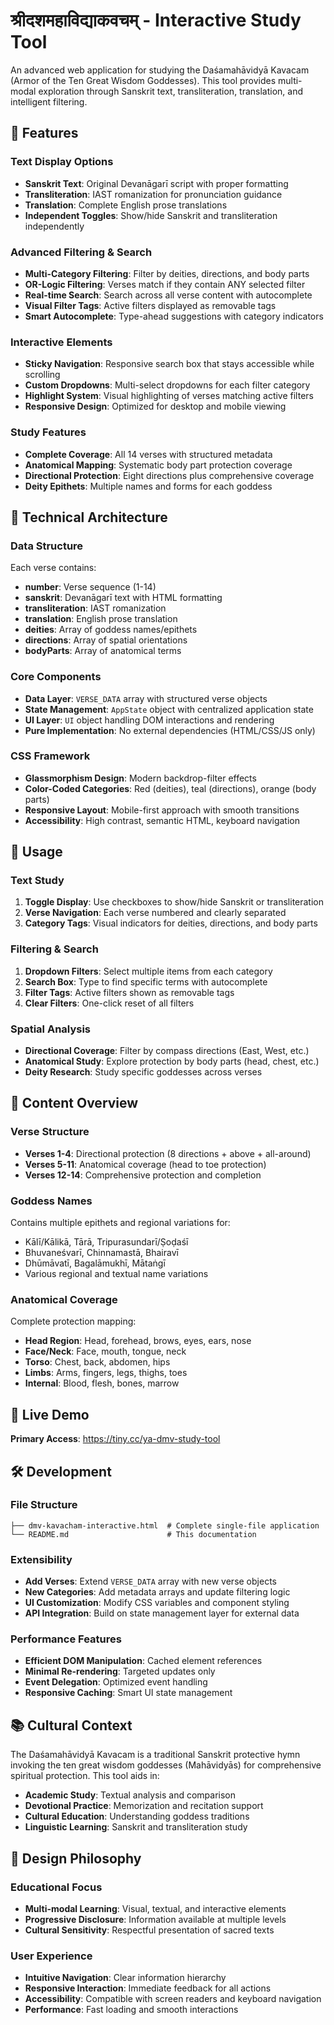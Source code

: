 # श्रीदशमहाविद्याकवचम् - Interactive Study Tool

An advanced web application for studying the Daśamahāvidyā Kavacam (Armor of the Ten Great Wisdom Goddesses). This tool provides multi-modal exploration through Sanskrit text, transliteration, translation, and intelligent filtering.

## 🌟 Features

### Text Display Options
- **Sanskrit Text**: Original Devanāgarī script with proper formatting
- **Transliteration**: IAST romanization for pronunciation guidance
- **Translation**: Complete English prose translations
- **Independent Toggles**: Show/hide Sanskrit and transliteration independently

### Advanced Filtering & Search
- **Multi-Category Filtering**: Filter by deities, directions, and body parts
- **OR-Logic Filtering**: Verses match if they contain ANY selected filter
- **Real-time Search**: Search across all verse content with autocomplete
- **Visual Filter Tags**: Active filters displayed as removable tags
- **Smart Autocomplete**: Type-ahead suggestions with category indicators

### Interactive Elements
- **Sticky Navigation**: Responsive search box that stays accessible while scrolling
- **Custom Dropdowns**: Multi-select dropdowns for each filter category
- **Highlight System**: Visual highlighting of verses matching active filters
- **Responsive Design**: Optimized for desktop and mobile viewing

### Study Features
- **Complete Coverage**: All 14 verses with structured metadata
- **Anatomical Mapping**: Systematic body part protection coverage
- **Directional Protection**: Eight directions plus comprehensive coverage
- **Deity Epithets**: Multiple names and forms for each goddess

## 🎯 Technical Architecture

### Data Structure
Each verse contains:
- **number**: Verse sequence (1-14)
- **sanskrit**: Devanāgarī text with HTML formatting
- **transliteration**: IAST romanization
- **translation**: English prose translation
- **deities**: Array of goddess names/epithets
- **directions**: Array of spatial orientations
- **bodyParts**: Array of anatomical terms

### Core Components
- **Data Layer**: `VERSE_DATA` array with structured verse objects
- **State Management**: `AppState` object with centralized application state
- **UI Layer**: `UI` object handling DOM interactions and rendering
- **Pure Implementation**: No external dependencies (HTML/CSS/JS only)

### CSS Framework
- **Glassmorphism Design**: Modern backdrop-filter effects
- **Color-Coded Categories**: Red (deities), teal (directions), orange (body parts)
- **Responsive Layout**: Mobile-first approach with smooth transitions
- **Accessibility**: High contrast, semantic HTML, keyboard navigation

## 🚀 Usage

### Text Study
1. **Toggle Display**: Use checkboxes to show/hide Sanskrit or transliteration
2. **Verse Navigation**: Each verse numbered and clearly separated
3. **Category Tags**: Visual indicators for deities, directions, and body parts

### Filtering & Search
1. **Dropdown Filters**: Select multiple items from each category
2. **Search Box**: Type to find specific terms with autocomplete
3. **Filter Tags**: Active filters shown as removable tags
4. **Clear Filters**: One-click reset of all filters

### Spatial Analysis
- **Directional Coverage**: Filter by compass directions (East, West, etc.)
- **Anatomical Study**: Explore protection by body parts (head, chest, etc.)
- **Deity Research**: Study specific goddesses across verses

## 📖 Content Overview

### Verse Structure
- **Verses 1-4**: Directional protection (8 directions + above + all-around)
- **Verses 5-11**: Anatomical coverage (head to toe protection)
- **Verses 12-14**: Comprehensive protection and completion

### Goddess Names
Contains multiple epithets and regional variations for:
- Kālī/Kālikā, Tārā, Tripurasundarī/Ṣoḍaśī
- Bhuvaneśvarī, Chinnamastā, Bhairavī
- Dhūmāvatī, Bagalāmukhī, Mātaṅgī
- Various regional and textual name variations

### Anatomical Coverage
Complete protection mapping:
- **Head Region**: Head, forehead, brows, eyes, ears, nose
- **Face/Neck**: Face, mouth, tongue, neck
- **Torso**: Chest, back, abdomen, hips
- **Limbs**: Arms, fingers, legs, thighs, toes
- **Internal**: Blood, flesh, bones, marrow

## 🔗 Live Demo

**Primary Access**: https://tiny.cc/ya-dmv-study-tool

## 🛠️ Development

### File Structure
```
├── dmv-kavacham-interactive.html  # Complete single-file application
└── README.md                      # This documentation
```

### Extensibility
- **Add Verses**: Extend `VERSE_DATA` array with new verse objects
- **New Categories**: Add metadata arrays and update filtering logic
- **UI Customization**: Modify CSS variables and component styling
- **API Integration**: Build on state management layer for external data

### Performance Features
- **Efficient DOM Manipulation**: Cached element references
- **Minimal Re-rendering**: Targeted updates only
- **Event Delegation**: Optimized event handling
- **Responsive Caching**: Smart UI state management

## 📚 Cultural Context

The Daśamahāvidyā Kavacam is a traditional Sanskrit protective hymn invoking the ten great wisdom goddesses (Mahāvidyās) for comprehensive spiritual protection. This tool aids in:

- **Academic Study**: Textual analysis and comparison
- **Devotional Practice**: Memorization and recitation support
- **Cultural Education**: Understanding goddess traditions
- **Linguistic Learning**: Sanskrit and transliteration study

## 🎨 Design Philosophy

### Educational Focus
- **Multi-modal Learning**: Visual, textual, and interactive elements
- **Progressive Disclosure**: Information available at multiple levels
- **Cultural Sensitivity**: Respectful presentation of sacred texts

### User Experience
- **Intuitive Navigation**: Clear information hierarchy
- **Responsive Interaction**: Immediate feedback for all actions
- **Accessibility**: Compatible with screen readers and keyboard navigation
- **Performance**: Fast loading and smooth interactions
